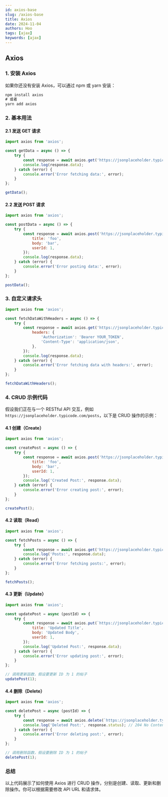 ```yaml
---
id: axios-base
slug: /axios-base
title: Axios
date: 2024-11-04
authors: Hoo
tags: [ajax]
keywords: [ajax]
---
```


## Axios

### 1. 安装 Axios

如果你还没有安装 Axios，可以通过 npm 或 yarn 安装：

```js
npm install axios
# 或者
yarn add axios
```

### 2. 基本用法

#### 2.1 发送 GET 请求

```js
import axios from 'axios';

const getData = async () => {
    try {
        const response = await axios.get('https://jsonplaceholder.typicode.com/posts');
        console.log(response.data);
    } catch (error) {
        console.error('Error fetching data:', error);
    }
};

getData();
```

#### 2.2 发送 POST 请求

```js
import axios from 'axios';

const postData = async () => {
    try {
        const response = await axios.post('https://jsonplaceholder.typicode.com/posts', {
            title: 'foo',
            body: 'bar',
            userId: 1,
        });
        console.log(response.data);
    } catch (error) {
        console.error('Error posting data:', error);
    }
};

postData();
```

### 3. 自定义请求头

```js
import axios from 'axios';

const fetchDataWithHeaders = async () => {
    try {
        const response = await axios.get('https://jsonplaceholder.typicode.com/posts', {
            headers: {
                'Authorization': 'Bearer YOUR_TOKEN',
                'Content-Type': 'application/json',
            },
        });
        console.log(response.data);
    } catch (error) {
        console.error('Error fetching data with headers:', error);
    }
};

fetchDataWithHeaders();
```



### 4. CRUD 示例代码

假设我们正在与一个 RESTful API 交互，例如 `https://jsonplaceholder.typicode.com/posts`，以下是 CRUD 操作的示例：

#### 4.1 创建（Create）

```js
import axios from 'axios';

const createPost = async () => {
    try {
        const response = await axios.post('https://jsonplaceholder.typicode.com/posts', {
            title: 'foo',
            body: 'bar',
            userId: 1,
        });
        console.log('Created Post:', response.data);
    } catch (error) {
        console.error('Error creating post:', error);
    }
};

createPost();
```

#### 4.2 读取（Read）

```js
import axios from 'axios';

const fetchPosts = async () => {
    try {
        const response = await axios.get('https://jsonplaceholder.typicode.com/posts');
        console.log('Posts:', response.data);
    } catch (error) {
        console.error('Error fetching posts:', error);
    }
};

fetchPosts();
```

#### 4.3 更新（Update）

```js
import axios from 'axios';

const updatePost = async (postId) => {
    try {
        const response = await axios.put(`https://jsonplaceholder.typicode.com/posts/${postId}`, {
            title: 'Updated Title',
            body: 'Updated Body',
            userId: 1,
        });
        console.log('Updated Post:', response.data);
    } catch (error) {
        console.error('Error updating post:', error);
    }
};

// 调用更新函数，假设要更新 ID 为 1 的帖子
updatePost(1);
```

#### 4.4 删除（Delete）

```js
import axios from 'axios';

const deletePost = async (postId) => {
    try {
        const response = await axios.delete(`https://jsonplaceholder.typicode.com/posts/${postId}`);
        console.log('Deleted Post:', response.status); // 204 No Content
    } catch (error) {
        console.error('Error deleting post:', error);
    }
};

// 调用删除函数，假设要删除 ID 为 1 的帖子
deletePost(1);
```

### 总结

以上代码展示了如何使用 Axios 进行 CRUD 操作，分别是创建、读取、更新和删除操作。你可以根据需要修改 API URL 和请求体。

































































